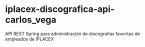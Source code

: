 # iplacex-discografica-api-carlos_vega
 API REST Spring para administración de discografías favoritas de empleados de IPLACEX
